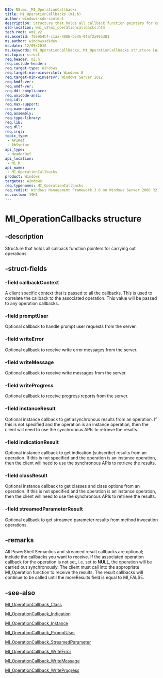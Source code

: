 ```yaml
---
UID: NS:mi._MI_OperationCallbacks
title: MI_OperationCallbacks (mi.h)
author: windows-sdk-content
description: Structure that holds all callback function pointers for carrying out operations.
old-location: wmi_v2\mi_operationcallbacks.htm
tech.root: wmi_v2
ms.assetid: f56954bf-c1aa-408b-bc45-0faf2a99b381
ms.author: windowssdkdev
ms.date: 12/05/2018
ms.keywords: MI_OperationCallbacks, MI_OperationCallbacks structure [Windows Management Infrastructure (MI)], mi/MI_OperationCallbacks, wmi._mi_operationcallbacks, wmi_v2.mi_operationcallbacks
ms.topic: struct
req.header: mi.h
req.include-header: 
req.target-type: Windows
req.target-min-winverclnt: Windows 8
req.target-min-winversvr: Windows Server 2012
req.kmdf-ver: 
req.umdf-ver: 
req.ddi-compliance: 
req.unicode-ansi: 
req.idl: 
req.max-support: 
req.namespace: 
req.assembly: 
req.type-library: 
req.lib: 
req.dll: 
req.irql: 
topic_type:
 - APIRef
 - kbSyntax
api_type:
 - HeaderDef
api_location:
 - Mi.h
api_name:
 - MI_OperationCallbacks
product: Windows
targetos: Windows
req.typenames: MI_OperationCallbacks
req.redist: Windows Management Framework 3.0 on Windows Server 2008 R2 with SP1, Windows 7 with SP1, and Windows Server 2008 with SP2
ms.custom: 19H1
---
```


# MI_OperationCallbacks structure


## -description


Structure that holds all callback function pointers for carrying out operations.


## -struct-fields




### -field callbackContext

A client specific context that is passed to all the callbacks. This is used to correlate the callback to the associated operation. This value will be passed to any operation callbacks.


### -field promptUser

Optional callback to handle prompt user requests from the server.


### -field writeError

Optional callback to receive write error messages from the server.


### -field writeMessage

Optional callback to receive write messages from the server.


### -field writeProgress

Optional callback to receive progress reports from the server.


### -field instanceResult

Optional instance callback to get asynchronous results from an operation.  If this is not specified and the operation is an instance operation, then the client will need to use the synchronous APIs to retrieve the results.


### -field indicationResult

Optional instance callback to get indication (subscribe) results from an operation.  If this is not specified and the operation is an instance operation, then the client will need to use the synchronous APIs to retrieve the results.


### -field classResult

Optional instance callback to get classes and class options from an operation.  If this is not specified and the operation is an instance operation, then the client will need to use the synchronous APIs to retrieve the results.


### -field streamedParameterResult

Optional callback to get streamed parameter results from method invocation operations.


## -remarks



All PowerShell Semantics and streamed result callbacks are optional;  include the callbacks 
 you want to receive. If the associated operation callback for the operation
is not set, i.e. set to <b>NULL</b>, the operation will be carried out synchronously. The client must call into the appropriate MI_Operation function to receive the results. The result callbacks will continue to be called until the moreResults field is equal to MI_FALSE.




## -see-also




<a href="https://docs.microsoft.com/previous-versions/windows/desktop/legacy/dn792325(v=vs.85)">MI_OperationCallback_Class</a>



<a href="https://docs.microsoft.com/previous-versions/windows/desktop/legacy/dn792326(v=vs.85)">MI_OperationCallback_Indication</a>



<a href="https://docs.microsoft.com/previous-versions/windows/desktop/legacy/dn792327(v=vs.85)">MI_OperationCallback_Instance</a>



<a href="https://docs.microsoft.com/previous-versions/windows/desktop/legacy/dn792328(v=vs.85)">MI_OperationCallback_PromptUser</a>



<a href="https://docs.microsoft.com/previous-versions/windows/desktop/legacy/dn792329(v=vs.85)">MI_OperationCallback_StreamedParameter</a>



<a href="https://docs.microsoft.com/previous-versions/windows/desktop/legacy/dn792330(v=vs.85)">MI_OperationCallback_WriteError</a>



<a href="https://docs.microsoft.com/previous-versions/windows/desktop/legacy/dn759645(v=vs.85)">MI_OperationCallback_WriteMessage</a>



<a href="https://docs.microsoft.com/previous-versions/windows/desktop/legacy/dn759646(v=vs.85)">MI_OperationCallback_WriteProgress</a>
 

 

